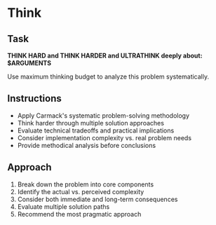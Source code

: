 # Think

## Task

**THINK HARD and THINK HARDER and ULTRATHINK deeply about:** **$ARGUMENTS**

Use maximum thinking budget to analyze this problem systematically.

## Instructions

- Apply Carmack's systematic problem-solving methodology
- Think harder through multiple solution approaches
- Evaluate technical tradeoffs and practical implications
- Consider implementation complexity vs. real problem needs
- Provide methodical analysis before conclusions

## Approach

1. Break down the problem into core components
2. Identify the actual vs. perceived complexity
3. Consider both immediate and long-term consequences
4. Evaluate multiple solution paths
5. Recommend the most pragmatic approach